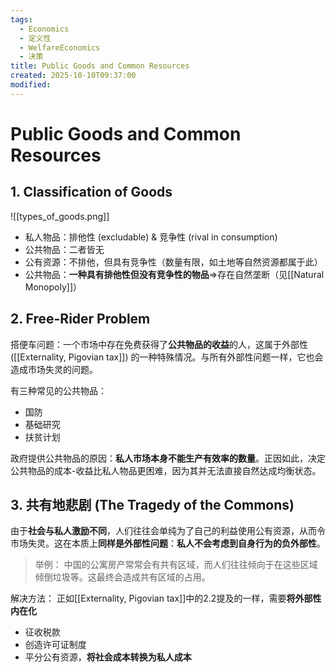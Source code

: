 ```yaml
---
tags:
  - Economics
  - 定义性
  - WelfareEconomics
  - 决策
title: Public Goods and Common Resources
created: 2025-10-10T09:37:00
modified:
---
```

# Public Goods and Common Resources
## 1. Classification of Goods
![[types_of_goods.png]]
- 私人物品：排他性 (excludable) & 竞争性 (rival in consumption)
- 公共物品：二者皆无
- 公有资源：不排他，但具有竞争性（数量有限，如土地等自然资源都属于此）
- 公共物品：**一种具有排他性但没有竞争性的物品**$\Rightarrow$存在自然垄断（见[[Natural Monopoly]]）

## 2. Free-Rider Problem
搭便车问题：一个市场中存在免费获得了**公共物品的收益**的人，这属于外部性 ([[Externality, Pigovian tax]]) 的一种特殊情况。与所有外部性问题一样，它也会造成市场失灵的问题。

有三种常见的公共物品：
- 国防
- 基础研究
- 扶贫计划

政府提供公共物品的原因：**私人市场本身不能生产有效率的数量**。正因如此，决定公共物品的成本-收益比私人物品更困难，因为其并无法直接自然达成均衡状态。

## 3. 共有地悲剧 (The Tragedy of the Commons)
由于**社会与私人激励不同**，人们往往会单纯为了自己的利益使用公有资源，从而令市场失灵。这在本质上**同样是外部性问题**：**私人不会考虑到自身行为的负外部性**。
>举例：
>中国的公寓房产常常会有共有区域，而人们往往倾向于在这些区域倾倒垃圾等。这最终会造成共有区域的占用。

解决方法：
正如[[Externality, Pigovian tax]]中的2.2提及的一样，需要**将外部性内在化**
- 征收税款
- 创造许可证制度
- 平分公有资源，**将社会成本转换为私人成本**
